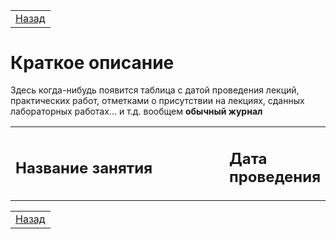 <table style="width: 100%;">
    <tr>
        <td style="width: 100%;">
            <a href="../README.md">Назад</a>
        </td>
    <tr>
</table>

# Краткое описание

Здесь когда-нибудь появится таблица с датой проведения лекций, практических работ, отметками о присутствии на лекциях, сданных лабораторных работах... и т.д. вообщем **обычный журнал**

<table style="width: 100%;">
    <tr>
        <td style="width: 100%;">
            <h2>Название занятия</h2>
        </td>
        <td style="width: 100%;">
            <h2>Дата проведения</h2>
        </td>
    <tr>
</table>

<table style="width: 100%;">
    <tr>
        <td style="width: 100%;">
            <a href="../README.md">Назад</a>
        </td>
    <tr>
</table>